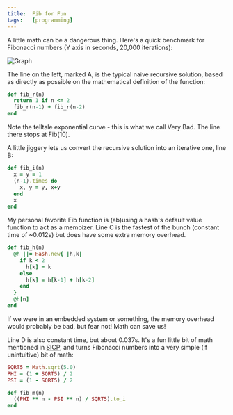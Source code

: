 ```yaml
---
title:  Fib for Fun
tags:   [programming]
---
```


A little math can be a dangerous thing.  Here's a quick benchmark for Fibonacci numbers (Y axis in seconds, 20,000 iterations):

![Graph](http://img.skitch.com/20090222-p4e42eew9gbknfis86pdms813f.png)

The line on the left, marked A, is the typical naive recursive solution, based as directly as possible on the mathematical definition of the function:

```ruby
def fib_r(n)
  return 1 if n <= 2
  fib_r(n-1) + fib_r(n-2)
end
```

Note the telltale exponential curve - this is what we call Very Bad.  The line there stops at Fib(10).

A little jiggery lets us convert the recursive solution into an iterative one, line B:

```ruby
def fib_i(n)
  x = y = 1
  (n-1).times do
    x, y = y, x+y
  end
  x
end
```
My personal favorite Fib function is (ab)using a hash's default value function to act as a memoizer.  Line C is the fastest of the bunch (constant time of ~0.012s) but does have some extra memory overhead.

```ruby
def fib_h(n)
  @h ||= Hash.new{ |h,k|
    if k < 2
      h[k] = k
    else
      h[k] = h[k-1] + h[k-2]
    end
  }
  @h[n]
end
```

If we were in an embedded system or something, the memory overhead would probably be bad, but fear not!  Math can save us!

Line D is also constant time, but about 0.037s.  It's a fun little bit of math mentioned in [SICP][], and turns Fibonacci numbers into a very simple (if unintuitive) bit of math:

```ruby
SQRT5 = Math.sqrt(5.0)
PHI = (1 + SQRT5) / 2
PSI = (1 - SQRT5) / 2

def fib_m(n)
  ((PHI ** n - PSI ** n) / SQRT5).to_i
end
```

[SICP]: http://mitpress.mit.edu/sicp/
